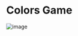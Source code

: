 # Colors Game

![image](https://user-images.githubusercontent.com/84588706/177796023-223cb424-62ae-4668-990f-e669b6b9bb9d.png)

